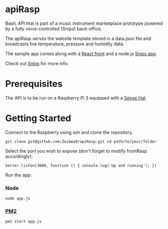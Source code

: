 # apiRasp

Basic API that is part of a music instrument marketplace prototype powered by a fully voice-controlled (Snips) back-office.

The apiRasp serves the website template stored in a data.json file and broadcasts live temperature, pressure and humidity data.

The sample app comes along with a [React front](https://github.com/Zaimwa9/frontRasp) and a node.js [Snips app](https://github.com/Zaimwa9/apiSnips).

Check out [Snips](https://snips.ai/) for more info.

# Prerequisites

The API is to be run on a Raspberry Pi 3 equipped with a [Sense Hat](https://www.kubii.fr/cartes-extension-cameras-raspberry-pi/1081-raspberry-pi-sense-hat-kubii-640522710799.html)

# Getting Started

Connect to the Raspberry using ssh and clone the repository.

`git clone git@github.com:Zaimwa9/apiRasp.git
cd path/to/your/folder`

Select the port you wish to expose (don't forget to modify frontRasp accordingly):

`Server.listen(3000, function () {
	console.log('Up and running');
})`

Run the app:
### Node
`node app.js`

### [PM2](https://pm2.io/doc/en/runtime/quick-start/)
`pm2 start app.js`
